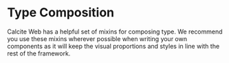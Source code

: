 # Type Composition

Calcite Web has a helpful set of mixins for composing type. We recommend you use these mixins wherever possible when writing your own components as it will keep the visual proportions and styles in line with the rest of the framework.
